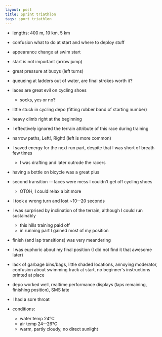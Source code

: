 ```yaml
---
layout: post
title: Sprint triathlon
tags: sport triathlon
---
```


- lengths: 400 m, 10 km, 5 km
- confusion what to do at start and where to deploy stuff
- appearance change at swim start
- start is not important (arrow jump)
- great pressure at buoys (left turns)
- queueing at ladders out of water, are final strokes worth it?
- laces are great evil on cycling shoes
  - socks, yes or no?
- little stuck in cycling depo (fitting rubber band of starting number)
- heavy climb right at the beginning
- I effectively ignored the terrain attribute of this race during training
- narrow paths, Left!, Right! (left is more common)
- I saved energy for the next run part, despite that I was short of breath few times
  - I was drafting and later outrode the racers
- having a bottle on bicycle was a great plus
- second transition -- laces were mess I couldn't get off cycling shoes
  - OTOH, I could relax a bit more
- I took a wrong turn and lost ~10--20 seconds
- I was surprised by inclination of the terrain, although I could run sustainably
  - this hills training paid off
  - in running part I gained most of my position
- finish (and lap transitions) was very meandering
- I was euphoric about my final position (I did not find it that awesome later)
- lack of garbage bins/bags, little shaded locations, annoying moderator,
  confusion about swimming track at start, no beginner's instructions printed
  at place
- depo worked well, realtime performance displays (laps remaining, finishing
  position), SMS late

- I had a sore throat

- conditions:
  - water temp 24°C
  - air temp 24--26°C
  - warm, partly cloudy, no direct sunlight
